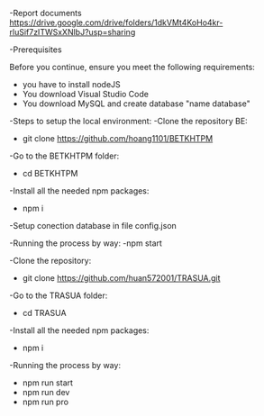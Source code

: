 -Report documents
https://drive.google.com/drive/folders/1dkVMt4KoHo4kr-rluSif7zITWSxXNlbJ?usp=sharing

-Prerequisites

Before you continue, ensure you meet the following requirements:

- you have to install nodeJS
- You download Visual Studio Code
- You download MySQL and create database "name database"

-Steps to setup the local environment:
-Clone the repository BE:

- git clone https://github.com/hoang1101/BETKHTPM

-Go to the BETKHTPM folder:

- cd BETKHTPM

-Install all the needed npm packages:

- npm i

-Setup conection database in file config.json

-Running the process by way:
-npm start

-Clone the repository:

- git clone https://github.com/huan572001/TRASUA.git

-Go to the TRASUA folder:

- cd TRASUA

-Install all the needed npm packages:

- npm i

-Running the process by way:

- npm run start
- npm run dev
- npm run pro
